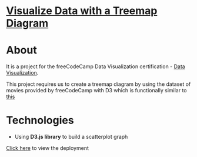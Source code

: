# [Visualize Data with a Treemap Diagram](https://www.freecodecamp.org/learn/data-visualization/data-visualization-projects/visualize-data-with-a-treemap-diagram)

# About

It is a project for the freeCodeCamp Data Visualization certification - [Data Visualization](https://www.freecodecamp.org/learn/data-visualization/).

This project requires us to create a treemap diagram by using the dataset of movies provided by freeCodeCamp with D3 which is functionally similar to [this](https://codepen.io/freeCodeCamp/full/EZKqza)

# Technologies

- Using **D3.js library** to build a scatterplot graph

[Click here](https://jadefred.github.io/freeCodeCamp-Visualize-Data-with-a-Treemap-Diagram/) to view the deployment
